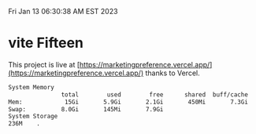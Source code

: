Fri Jan 13 06:30:38 AM EST 2023

# vite Fifteen


This project is live at [https://marketingpreference.vercel.app/](https://marketingpreference.vercel.app/) thanks to Vercel.

```bash
System Memory
               total        used        free      shared  buff/cache   available
Mem:            15Gi       5.9Gi       2.1Gi       450Mi       7.3Gi       8.6Gi
Swap:          8.0Gi       145Mi       7.9Gi
System Storage
236M	.
```
